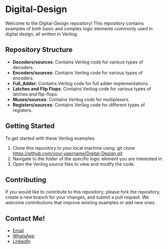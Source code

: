 # Digital-Design

Welcome to the Digital-Design repository! This repository contains examples of both basic and complex logic elements commonly used in digital design, all written in Verilog.

## Repository Structure

- **Decoders/sources**: Contains Verilog code for various types of decoders.
- **Encoders/sources**: Contains Verilog code for various types of encoders.
- **Full_Adder**: Contains Verilog code for full adder implementations.
- **Latches and Flip Flops**: Contains Verilog code for various types of latches and flip-flops.
- **Muxes/sources**: Contains Verilog code for multiplexers.
- **Registers/sources**: Contains Verilog code for different types of registers.

## Getting Started

To get started with these Verilog examples:

1. Clone this repository to your local machine using:
   git clone https://github.com/your-username/Digital-Design.git
2. Navigate to the folder of the specific logic element you are interested in.
3. Open the Verilog source files to view and modify the code.

## Contributing

If you would like to contribute to this repository, please fork the repository, create a new branch for your changes, and submit a pull request. We welcome contributions that improve existing examples or add new ones.

## Contact Me!
- [Email](mailto:Mohamed_Hussein2100924@outlook.com)
- [WhatsApp](https://wa.me/+2001097685797)
- [LinkedIn](https://www.linkedin.com/in/mohamed-hussein-274337231)